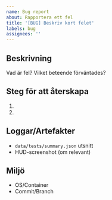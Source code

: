 ```yaml
---
name: Bug report
about: Rapportera ett fel
title: '[BUG] Beskriv kort felet'
labels: bug
assignees: ''
---
```


## Beskrivning

Vad är fel? Vilket beteende förväntades?

## Steg för att återskapa

1.
2.

## Loggar/Artefakter

- `data/tests/summary.json` utsnitt
- HUD-screenshot (om relevant)

## Miljö

- OS/Container
- Commit/Branch
